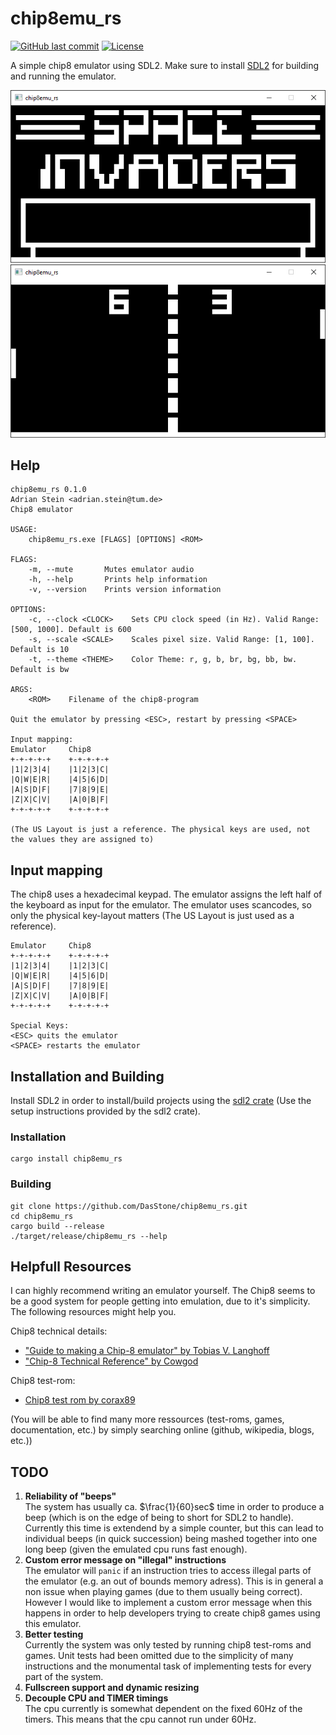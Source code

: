 # chip8emu_rs

[![GitHub last commit](https://img.shields.io/github/last-commit/DasStone/chip8emu_rs)](https://github.com/DasStone/chip8emu_rs)
[![License](https://img.shields.io/github/license/DasStone/chip8emu_rs)](https://github.com/DasStone/chip8emu_rs/blob/main/LICENSE)

A simple chip8 emulator using SDL2. Make sure to install [SDL2](https://www.libsdl.org/) for building and running the emulator.

![Invaders](images/Invaders.PNG)
![Pong](images/Pong.PNG)

## Help

```
chip8emu_rs 0.1.0
Adrian Stein <adrian.stein@tum.de>
Chip8 emulator

USAGE:
    chip8emu_rs.exe [FLAGS] [OPTIONS] <ROM>

FLAGS:
    -m, --mute       Mutes emulator audio
    -h, --help       Prints help information
    -v, --version    Prints version information

OPTIONS:
    -c, --clock <CLOCK>    Sets CPU clock speed (in Hz). Valid Range: [500, 1000]. Default is 600
    -s, --scale <SCALE>    Scales pixel size. Valid Range: [1, 100]. Default is 10
    -t, --theme <THEME>    Color Theme: r, g, b, br, bg, bb, bw. Default is bw

ARGS:
    <ROM>    Filename of the chip8-program

Quit the emulator by pressing <ESC>, restart by pressing <SPACE>

Input mapping:
Emulator     Chip8
+-+-+-+-+    +-+-+-+-+
|1|2|3|4|    |1|2|3|C|
|Q|W|E|R|    |4|5|6|D|
|A|S|D|F|    |7|8|9|E|
|Z|X|C|V|    |A|0|B|F|
+-+-+-+-+    +-+-+-+-+

(The US Layout is just a reference. The physical keys are used, not the values they are assigned to)
```

## Input mapping

The chip8 uses a hexadecimal keypad. The emulator assigns the left half of the keyboard as input for the emulator. The emulator uses scancodes, so only the physical key-layout matters (The US Layout is just used as a reference).

```
Emulator     Chip8
+-+-+-+-+    +-+-+-+-+
|1|2|3|4|    |1|2|3|C|
|Q|W|E|R|    |4|5|6|D|
|A|S|D|F|    |7|8|9|E|
|Z|X|C|V|    |A|0|B|F|
+-+-+-+-+    +-+-+-+-+

Special Keys:
<ESC> quits the emulator
<SPACE> restarts the emulator
```

## Installation and Building

Install SDL2 in order to install/build projects using the [sdl2 crate](https://crates.io/crates/sdl2) (Use the setup instructions provided by the sdl2 crate).

### Installation

```
cargo install chip8emu_rs
```

### Building

```
git clone https://github.com/DasStone/chip8emu_rs.git
cd chip8emu_rs
cargo build --release
./target/release/chip8emu_rs --help
```

## Helpfull Resources

I can highly recommend writing an emulator yourself. The Chip8 seems to be a good system for people getting into emulation, due to it's simplicity. The following resources might help you.

Chip8 technical details:

- ["Guide to making a Chip-8 emulator" by Tobias V. Langhoff](https://tobiasvl.github.io/blog/write-a-chip-8-emulator/)
- ["Chip-8 Technical Reference" by Cowgod](http://devernay.free.fr/hacks/chip8/C8TECH10.HTM)

Chip8 test-rom:

- [Chip8 test rom by corax89](https://github.com/corax89/chip8-test-rom)

(You will be able to find many more ressources (test-roms, games, documentation, etc.) by simply searching online (github, wikipedia, blogs, etc.))

## TODO

1. **Reliability of "beeps"**\
The system has usually ca. $\frac{1}{60}sec$ time in order to produce a beep (which is on the edge of being to short for SDL2 to handle). Currently this time is extendend by a simple counter, but this can lead to individual beeps (in quick succession) being mashed together into one long beep (given the emulated cpu runs fast enough).  
2. **Custom error message on "illegal" instructions**\
The emulator will ```panic``` if an instruction tries to access illegal parts of the emulator (e.g. an out of bounds memory adress). This is in general a non issue when playing games (due to them usually being correct). However I would like to implement a custom error message when this happens in order to help developers trying to create chip8 games using this emulator.
3. **Better testing**\
Currently the system was only tested by running chip8 test-roms and games. Unit tests had been omitted due to the simplicity of many instructions and the monumental task of implementing tests for every part of the system.
4. **Fullscreen support and dynamic resizing**
5. **Decouple CPU and TIMER timings**\
The cpu currently is somewhat dependent on the fixed 60Hz of the timers. This means that the cpu cannot run under 60Hz.

